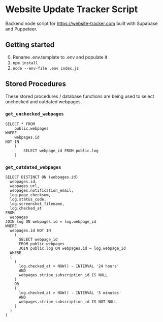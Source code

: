 # Website Update Tracker Script
Backend node script for https://website-tracker.com built with Supabase and Puppeteer.

## Getting started
0. Rename .env.template to .env and populate it
1. `npm install`
2. `node --env-file .env index.js`

## Stored Procedures
These stored procedures / database functions are being used to select unchecked and outdated webpages.
### `get_unchecked_webpages`
```
SELECT * FROM
    public.webpages
WHERE
    webpages.id
NOT IN 
    (
        SELECT webpage_id FROM public.log
    )
```

### `get_outdated_webpages`
```
SELECT DISTINCT ON (webpages.id)
  webpages.id,
  webpages.url,
  webpages.notification_email,
  log.page_checksum,
  log.status_code,
  log.screenshot_filename,
  log.checked_at
FROM
  webpages
JOIN log ON webpages.id = log.webpage_id
WHERE
  webpages.id NOT IN
    (
      SELECT webpage_id
      FROM public.webpages
      JOIN public.log ON webpages.id = log.webpage_id
  WHERE
  (
    (
      log.checked_at > NOW() - INTERVAL '24 hours'
      AND
      webpages.stripe_subscription_id IS NULL
    )
    OR
    (
      log.checked_at > NOW() - INTERVAL '5 minutes'
      AND
      webpages.stripe_subscription_id IS NOT NULL
    )
  )
)
```